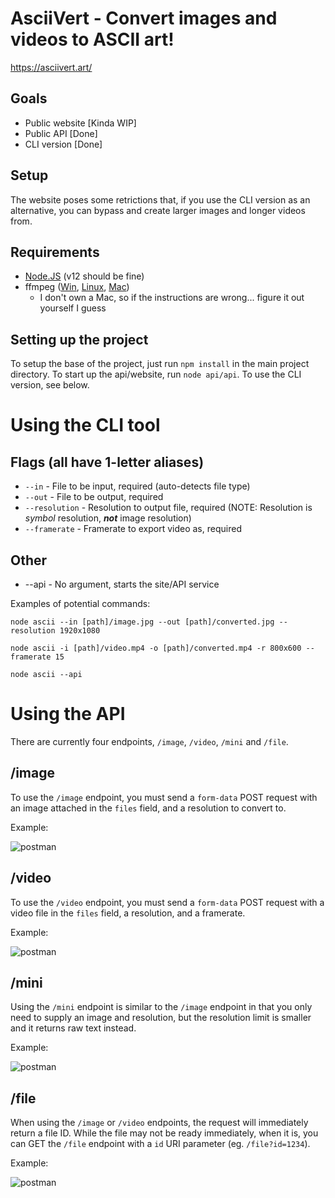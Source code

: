 # AsciiVert - Convert images and videos to ASCII art!

https://asciivert.art/

## Goals

* Public website [Kinda WIP]
* Public API [Done]
* CLI version [Done]

## Setup

The website poses some retrictions that, if you use the CLI version as an alternative, you can bypass and create larger images and longer videos from.

## Requirements

* [Node.JS](https://nodejs.org/en/) (v12 should be fine)
* ffmpeg ([Win](https://windowsloop.com/install-ffmpeg-windows-10/), [Linux](https://www.ostechnix.com/install-ffmpeg-linux/), [Mac](https://sites.duke.edu/ddmc/2013/12/30/install-ffmpeg-on-a-mac/))
  * I don't own a Mac, so if the instructions are wrong... figure it out yourself I guess

## Setting up the project

To setup the base of the project, just run `npm install` in the main project directory.
To start up the api/website, run `node api/api`.
To use the CLI version, see below.

# Using the CLI tool

## Flags (all have 1-letter aliases)

* `--in` - File to be input, required (auto-detects file type)
* `--out` - File to be output, required
* `--resolution` - Resolution to output file, required (NOTE: Resolution is *symbol* resolution, ***not*** image resolution)
* `--framerate` - Framerate to export video as, required

## Other

* --api - No argument, starts the site/API service

Examples of potential commands:

`node ascii --in [path]/image.jpg --out [path]/converted.jpg --resolution 1920x1080`

`node ascii -i [path]/video.mp4 -o [path]/converted.mp4 -r 800x600 --framerate 15`

`node ascii --api`

# Using the API

There are currently four endpoints, `/image`, `/video`, `/mini` and `/file`.

## /image
To use the `/image` endpoint, you must send a `form-data` POST request with an image attached in the `files` field, and a resolution to convert to.

Example:

![postman](https://i.paste.pics/5a00b4edf2b8f6ff3020ec21da21bdb5.png?trs=7c74ea5877599d9b712bc0a138239b8f75236e1ccae520c4cb95ae3fa4bf98ff)

## /video

To use the `/video` endpoint, you must send a `form-data` POST request with a video file in the `files` field, a resolution, and a framerate.

Example:

![postman](https://user-images.githubusercontent.com/25207995/87893157-dec66000-c9f3-11ea-8780-76aac017c9b1.png)

## /mini

Using the `/mini` endpoint is similar to the `/image` endpoint in that you only need to supply an image and resolution, but the resolution limit is smaller and it returns raw text instead.

Example:

![postman](https://user-images.githubusercontent.com/25207995/87893303-5d230200-c9f4-11ea-9dc0-1c7d9d8b24c9.png)

## /file

When using the `/image` or `/video` endpoints, the request will immediately return a file ID. While the file may not be ready immediately, when it is, you can GET the `/file` endpoint with a `id` URI parameter (eg. `/file?id=1234`).

Example:

![postman](https://user-images.githubusercontent.com/25207995/87893495-f0f4ce00-c9f4-11ea-9596-c6a905a3bcce.png)
